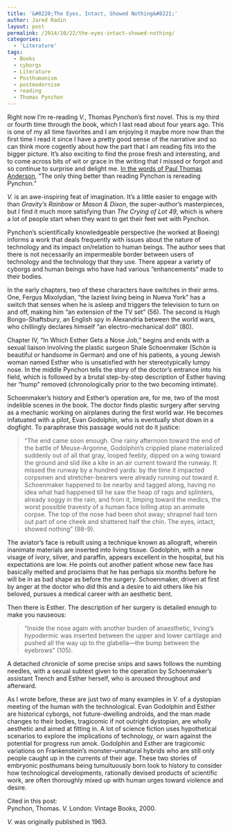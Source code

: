 ```yaml
---
title: '&#8220;The Eyes, Intact, Showed Nothing&#8221;'
author: Jared Radin
layout: post
permalink: /2014/10/22/the-eyes-intact-showed-nothing/
categories:
  - 'Literature'
tags:
  - Books
  - cyborgs
  - Literature
  - Posthumanism
  - postmodernism
  - reading
  - Thomas Pynchon
---
```

Right now I&#8217;m re-reading *V.*, Thomas Pynchon&#8217;s first novel. This is my third or fourth time through the book, which I last read about four years ago. This is one of my all time favorites and I am enjoying it maybe more now than the first time I read it since I have a pretty good sense of the narrative and so can think more cogently about how the part that I am reading fits into the bigger picture. It&#8217;s also exciting to find the prose fresh and interesting, and to come across bits of wit or grace in the writing that I missed or forgot and so continue to surprise and delight me. <a href="http://nyti.ms/1sxlLs7" target="_blank">In the words of Paul Thomas Anderson</a>, “The only thing better than reading Pynchon is rereading Pynchon.”<!--more-->

*V.* is an awe-inspiring feat of imagination. It&#8217;s a little easier to engage with than *Gravity&#8217;s Rainbow* or *Mason & Dixon*, the super-author&#8217;s masterpieces, but I find it much more satisfying than *The Crying of Lot 49*, which is where a lot of people start when they want to get their feet wet with Pynchon.

Pynchon&#8217;s scientifically knowledgeable perspective (he worked at Boeing) informs a work that deals frequently with issues about the nature of technology and its impact on/relation to human beings. The author sees that there is not necessarily an impermeable border between users of technology and the technology that they use. There appear a variety of cyborgs and human beings who have had various “enhancements” made to their bodies.

In the early chapters, two of these characters have switches in their arms. One, Fergus Mixolydian, “the laziest living being in Nueva York” has a switch that senses when he is asleep and triggers the television to turn on and off, making him “an extension of the TV set” (56). The second is Hugh Bongo-Shaftsbury, an English spy in Alexandria between the world wars, who chillingly declares himself “an electro-mechanical doll” (80).

Chapter IV, “In Which Esther Gets a Nose Job,” begins and ends with a sexual liaison involving the plastic surgeon Shale Schoenmaker (Schön is beautiful or handsome in German) and one of his patients, a young Jewish woman named Esther who is unsatisfied with her stereotypically lumpy nose. In the middle Pynchon tells the story of the doctor&#8217;s entrance into his field, which is followed by a brutal step-by-step description of Esther having her “hump” removed (chronologically prior to the two becoming intimate).

Schoenmaker&#8217;s history and Esther&#8217;s operation are, for me, two of the most indelible scenes in the book. The doctor finds plastic surgery after serving as a mechanic working on airplanes during the first world war. He becomes infatuated with a pilot, Evan Godolphin, who is eventually shot down in a dogfight. To paraphrase this passage would not do it justice:

> “The end came soon enough. One rainy afternoon toward the end of the battle of Meuse-Argonne, Godolphin&#8217;s crippled plane materialized suddenly out of all that gray, looped feebly, dipped on a wing toward the ground and slid like a kite in an air current toward the runway. It missed the runway by a hundred yards: by the time it impacted corpsmen and stretcher-bearers were already running out toward it. Schoenmaker happened to be nearby and tagged along, having no idea what had happened till he saw the heap of rags and splinters, already soggy in the rain, and from it, limping toward the medics, the worst possible travesty of a human face lolling atop an animate corpse. The top of the nose had been shot away; shrapnel had torn out part of one cheek and shattered half the chin. The eyes, intact, showed nothing” (98-9).

The aviator&#8217;s face is rebuilt using a technique known as allograft, wherein inanimate materials are inserted into living tissue. Godolphin, with a new visage of ivory, silver, and paraffin, appears excellent in the hospital, but his expectations are low. He points out another patient whose new face has basically melted and proclaims that he has perhaps six months before he will be in as bad shape as before the surgery. Schoenmaker, driven at first by anger at the doctor who did this and a desire to aid others like his beloved, pursues a medical career with an aesthetic bent.

Then there is Esther. The description of her surgery is detailed enough to make you nauseous:

> “Inside the nose again with another burden of anaesthetic, Irving&#8217;s hypodermic was inserted between the upper and lower cartilage and pushed all the way up to the glabella—the bump between the eyebrows” (105).

A detached chronicle of some precise snips and saws follows the numbing needles, with a sexual subtext given to the operation by Schoenmaker&#8217;s assistant Trench and Esther herself, who is aroused throughout and afterward.

As I wrote before, these are just two of many examples in *V.* of a dystopian meeting of the human with the technological. Evan Godolphin and Esther are historical cyborgs, not future-dwelling androids, and the man made changes to their bodies, tragicomic if not outright dystopian, are wholly aesthetic and aimed at fitting in. A lot of science fiction uses hypothetical scenarios to explore the implications of technology, or warn against the potential for progress run amok. Godolphin and Esther are tragicomic variations on Frankenstein&#8217;s monster&#8211;unnatural hybrids who are still only people caught up in the currents of their age. These two stories of embryonic posthumans being tumultuously born look to history to consider how technological developments, rationally devised products of scientific work, are often thoroughly mixed up with human urges toward violence and desire.

Cited in this post:  
Pynchon, Thomas. *V.* London: Vintage Books, 2000.

*V.* was originally published in 1963.
